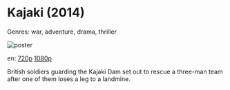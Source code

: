 # Kajaki (2014)

Genres: war, adventure, drama, thriller

![poster](http://image.tmdb.org/t/p/w500/c98Vu7xLJ9I4OZaO48Fr9GRYf4b.jpg)

en:
  [720p](magnet:?xt=urn:btih:052964C27F1CE33BC99503EFBDC11AC1A7992AE7&tr=udp://glotorrents.pw:6969/announce&tr=udp://tracker.opentrackr.org:1337/announce&tr=udp://torrent.gresille.org:80/announce&tr=udp://tracker.openbittorrent.com:80&tr=udp://tracker.coppersurfer.tk:6969&tr=udp://tracker.leechers-paradise.org:6969&tr=udp://p4p.arenabg.ch:1337&tr=udp://tracker.internetwarriors.net:1337)
  [1080p](magnet:?xt=urn:btih:669C9A189399DA38B737B2012F31B371C2CBEC06&tr=udp://glotorrents.pw:6969/announce&tr=udp://tracker.opentrackr.org:1337/announce&tr=udp://torrent.gresille.org:80/announce&tr=udp://tracker.openbittorrent.com:80&tr=udp://tracker.coppersurfer.tk:6969&tr=udp://tracker.leechers-paradise.org:6969&tr=udp://p4p.arenabg.ch:1337&tr=udp://tracker.internetwarriors.net:1337)
  


British soldiers guarding the Kajaki Dam set out to rescue a three-man team after one of them loses a leg to a landmine.